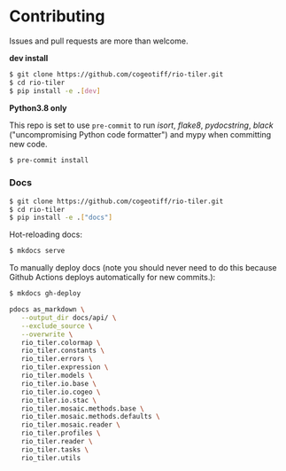 # Contributing

Issues and pull requests are more than welcome.

**dev install**

```bash
$ git clone https://github.com/cogeotiff/rio-tiler.git
$ cd rio-tiler
$ pip install -e .[dev]
```

**Python3.8 only**

This repo is set to use `pre-commit` to run *isort*, *flake8*, *pydocstring*, *black* ("uncompromising Python code formatter") and mypy when committing new code.

```bash
$ pre-commit install
```

### Docs

```bash
$ git clone https://github.com/cogeotiff/rio-tiler.git
$ cd rio-tiler
$ pip install -e .["docs"]
```

Hot-reloading docs:

```bash
$ mkdocs serve
```

To manually deploy docs (note you should never need to do this because Github
Actions deploys automatically for new commits.):

```bash
$ mkdocs gh-deploy
```

```bash
pdocs as_markdown \
   --output_dir docs/api/ \
   --exclude_source \
   --overwrite \
   rio_tiler.colormap \
   rio_tiler.constants \
   rio_tiler.errors \
   rio_tiler.expression \
   rio_tiler.models \
   rio_tiler.io.base \
   rio_tiler.io.cogeo \
   rio_tiler.io.stac \
   rio_tiler.mosaic.methods.base \
   rio_tiler.mosaic.methods.defaults \
   rio_tiler.mosaic.reader \
   rio_tiler.profiles \
   rio_tiler.reader \
   rio_tiler.tasks \
   rio_tiler.utils
```
